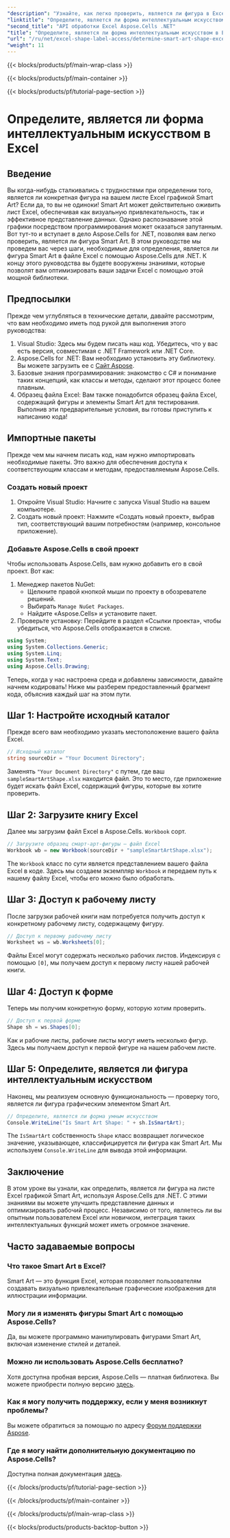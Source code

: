 ```yaml
---
"description": "Узнайте, как легко проверить, является ли фигура в Excel Smart Art, используя Aspose.Cells для .NET с помощью этого пошагового руководства. Идеально подходит для автоматизации задач Excel."
"linktitle": "Определите, является ли форма интеллектуальным искусством в Excel"
"second_title": "API обработки Excel Aspose.Cells .NET"
"title": "Определите, является ли форма интеллектуальным искусством в Excel"
"url": "/ru/net/excel-shape-label-access/determine-smart-art-shape-excel/"
"weight": 11
---
```


{{< blocks/products/pf/main-wrap-class >}}

{{< blocks/products/pf/main-container >}}

{{< blocks/products/pf/tutorial-page-section >}}

# Определите, является ли форма интеллектуальным искусством в Excel

## Введение
Вы когда-нибудь сталкивались с трудностями при определении того, является ли конкретная фигура на вашем листе Excel графикой Smart Art? Если да, то вы не одиноки! Smart Art может действительно оживить лист Excel, обеспечивая как визуальную привлекательность, так и эффективное представление данных. Однако распознавание этой графики посредством программирования может оказаться запутанным. Вот тут-то и вступает в дело Aspose.Cells for .NET, позволяя вам легко проверить, является ли фигура Smart Art. 
В этом руководстве мы проведем вас через шаги, необходимые для определения, является ли фигура Smart Art в файле Excel с помощью Aspose.Cells для .NET. К концу этого руководства вы будете вооружены знаниями, которые позволят вам оптимизировать ваши задачи Excel с помощью этой мощной библиотеки.
## Предпосылки
Прежде чем углубляться в технические детали, давайте рассмотрим, что вам необходимо иметь под рукой для выполнения этого руководства:
1. Visual Studio: Здесь мы будем писать наш код. Убедитесь, что у вас есть версия, совместимая с .NET Framework или .NET Core.
2. Aspose.Cells for .NET: Вам необходимо установить эту библиотеку. Вы можете загрузить ее с [Сайт Aspose](https://releases.aspose.com/cells/net/).
3. Базовые знания программирования: знакомство с C# и понимание таких концепций, как классы и методы, сделают этот процесс более плавным.
4. Образец файла Excel: Вам также понадобится образец файла Excel, содержащий фигуры и элементы Smart Art для тестирования.
Выполнив эти предварительные условия, вы готовы приступить к написанию кода!
## Импортные пакеты
Прежде чем мы начнем писать код, нам нужно импортировать необходимые пакеты. Это важно для обеспечения доступа к соответствующим классам и методам, предоставляемым Aspose.Cells.
### Создать новый проект
1. Откройте Visual Studio:
   Начните с запуска Visual Studio на вашем компьютере.
2. Создать новый проект:
   Нажмите «Создать новый проект», выбрав тип, соответствующий вашим потребностям (например, консольное приложение).
### Добавьте Aspose.Cells в свой проект
Чтобы использовать Aspose.Cells, вам нужно добавить его в свой проект. Вот как:
1. Менеджер пакетов NuGet:
   - Щелкните правой кнопкой мыши по проекту в обозревателе решений.
   - Выбирать `Manage NuGet Packages`.
   - Найдите «Aspose.Cells» и установите пакет.
2. Проверьте установку:
   Перейдите в раздел «Ссылки проекта», чтобы убедиться, что Aspose.Cells отображается в списке. 
```csharp
using System;
using System.Collections.Generic;
using System.Linq;
using System.Text;
using Aspose.Cells.Drawing;
```
Теперь, когда у нас настроена среда и добавлены зависимости, давайте начнем кодировать! Ниже мы разберем предоставленный фрагмент кода, объяснив каждый шаг на этом пути.
## Шаг 1: Настройте исходный каталог
Прежде всего вам необходимо указать местоположение вашего файла Excel.
```csharp
// Исходный каталог
string sourceDir = "Your Document Directory";
```
Заменять `"Your Document Directory"` с путем, где ваш `sampleSmartArtShape.xlsx` находится файл. Это то место, где приложение будет искать файл Excel, содержащий фигуры, которые вы хотите проверить.
## Шаг 2: Загрузите книгу Excel
Далее мы загрузим файл Excel в Aspose.Cells. `Workbook` сорт.
```csharp
// Загрузите образец смарт-арт-фигуры — файл Excel
Workbook wb = new Workbook(sourceDir + "sampleSmartArtShape.xlsx");
```
The `Workbook` класс по сути является представлением вашего файла Excel в коде. Здесь мы создаем экземпляр `Workbook` и передаем путь к нашему файлу Excel, чтобы его можно было обработать.
## Шаг 3: Доступ к рабочему листу
После загрузки рабочей книги нам потребуется получить доступ к конкретному рабочему листу, содержащему фигуру.
```csharp
// Доступ к первому рабочему листу
Worksheet ws = wb.Worksheets[0];
```
Файлы Excel могут содержать несколько рабочих листов. Индексируя с помощью `[0]`, мы получаем доступ к первому листу нашей рабочей книги. 
## Шаг 4: Доступ к форме
Теперь мы получим конкретную форму, которую хотим проверить.
```csharp
// Доступ к первой форме
Shape sh = ws.Shapes[0];
```
Как и рабочие листы, рабочие листы могут иметь несколько фигур. Здесь мы получаем доступ к первой фигуре на нашем рабочем листе. 
## Шаг 5: Определите, является ли фигура интеллектуальным искусством
Наконец, мы реализуем основную функциональность — проверку того, является ли фигура графическим элементом Smart Art.
```csharp
// Определите, является ли форма умным искусством
Console.WriteLine("Is Smart Art Shape: " + sh.IsSmartArt);
```
The `IsSmartArt` собственность `Shape` класс возвращает логическое значение, указывающее, классифицируется ли фигура как Smart Art. Мы используем `Console.WriteLine` для вывода этой информации. 
## Заключение
В этом уроке вы узнали, как определить, является ли фигура на листе Excel графикой Smart Art, используя Aspose.Cells для .NET. С этими знаниями вы можете улучшить представление данных и оптимизировать рабочий процесс. Независимо от того, являетесь ли вы опытным пользователем Excel или новичком, интеграция таких интеллектуальных функций может иметь огромное значение. 
## Часто задаваемые вопросы
### Что такое Smart Art в Excel?
Smart Art — это функция Excel, которая позволяет пользователям создавать визуально привлекательные графические изображения для иллюстрации информации.
### Могу ли я изменять фигуры Smart Art с помощью Aspose.Cells?
Да, вы можете программно манипулировать фигурами Smart Art, включая изменение стилей и деталей.
### Можно ли использовать Aspose.Cells бесплатно?
Хотя доступна пробная версия, Aspose.Cells — платная библиотека. Вы можете приобрести полную версию [здесь](https://purchase.aspose.com/buy).
### Как я могу получить поддержку, если у меня возникнут проблемы?
Вы можете обратиться за помощью по адресу [Форум поддержки Aspose](https://forum.aspose.com/c/cells/9).
### Где я могу найти дополнительную документацию по Aspose.Cells?
Доступна полная документация [здесь](https://reference.aspose.com/cells/net/).

{{< /blocks/products/pf/tutorial-page-section >}}

{{< /blocks/products/pf/main-container >}}

{{< /blocks/products/pf/main-wrap-class >}}

{{< blocks/products/products-backtop-button >}}